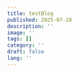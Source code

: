 ```yaml
---
title: testBlog
published: 2025-07-18
description: ''
image: ''
tags: []
category: ''
draft: false 
lang: ''
---
```

